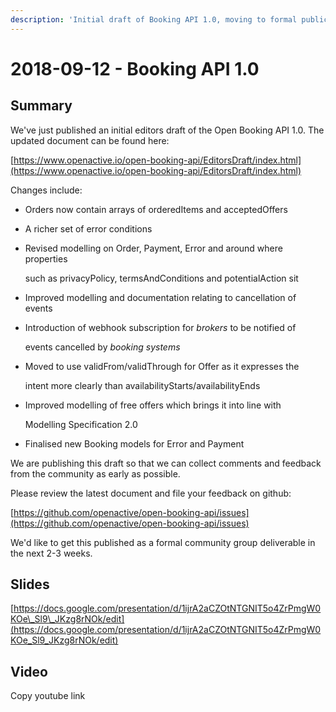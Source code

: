 ```yaml
---
description: 'Initial draft of Booking API 1.0, moving to formal publication'
---
```


# 2018-09-12 - Booking API 1.0

##  Summary

We've just published an initial editors draft of the Open Booking API 1.0. The updated document can be found here:

[https://www.openactive.io/open-booking-api/EditorsDraft/index.html](https://www.openactive.io/open-booking-api/EditorsDraft/index.html)

Changes include:

* Orders now contain arrays of orderedItems and acceptedOffers
* A richer set of error conditions
* Revised modelling on Order, Payment, Error and around where properties

  such as privacyPolicy, termsAndConditions and potentialAction sit

* Improved modelling and documentation relating to cancellation of events
* Introduction of webhook subscription for _brokers_ to be notified of

  events cancelled by _booking systems_

* Moved to use validFrom/validThrough for Offer as it expresses the

  intent more clearly than availabilityStarts/availabilityEnds

* Improved modelling of free offers which brings it into line with

  Modelling Specification 2.0

* Finalised new Booking models for Error and Payment

We are publishing this draft so that we can collect comments and feedback from the community as early as possible.

Please review the latest document and file your feedback on github:

[https://github.com/openactive/open-booking-api/issues](https://github.com/openactive/open-booking-api/issues)

We'd like to get this published as a formal community group deliverable in the next 2-3 weeks.

##  Slides

[https://docs.google.com/presentation/d/1ijrA2aCZOtNTGNIT5o4ZrPmgW0KOe\_Sl9\_JKzg8rNOk/edit](https://docs.google.com/presentation/d/1ijrA2aCZOtNTGNIT5o4ZrPmgW0KOe_Sl9_JKzg8rNOk/edit)

##  Video

Copy youtube link


